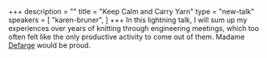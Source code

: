 +++
description = ""
title = "Keep Calm and Carry Yarn"
type = "new-talk"
speakers = [
        "karen-bruner",
]
+++
In this lightning talk, I will sum up my experiences over years of knitting through engineering meetings, which too often felt like the only productive activity to come out of them. Madame [Defarge](https://en.wikipedia.org/wiki/Madame_Defarge) would be proud.